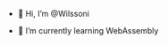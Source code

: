 - 👋 Hi, I’m @Wilssoni

- 🌱 I’m currently learning WebAssembly



<!---
Wilssoni/Wilssoni is a ✨ special ✨ repository because its `README.md` (this file) appears on your GitHub profile.
You can click the Preview link to take a look at your changes.
--->
